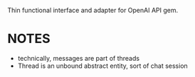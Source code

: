 Thin functional interface and adapter for OpenAI API gem. 

# NOTES

- technically, messages are part of threads
- Thread is an unbound abstract entity, sort of chat session
